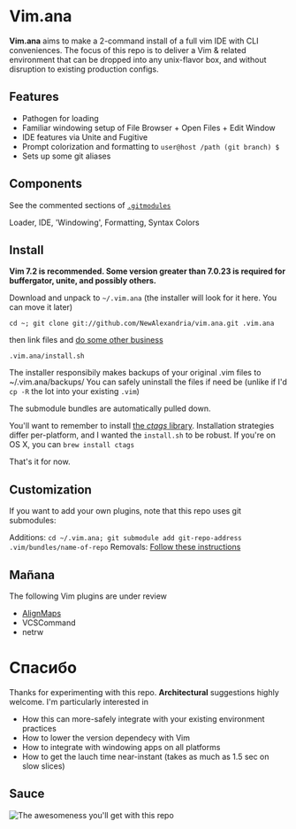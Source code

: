 # Vim.ana #

**Vim.ana** aims to make a 2-command install of a full vim IDE with CLI conveniences.  The focus of this repo is to deliver a Vim & related environment that can be dropped into any unix-flavor box, and without disruption to existing production configs.

## Features ##
* Pathogen for loading
* Familiar windowing setup of File Browser + Open Files + Edit Window
* IDE features via Unite and Fugitive
* Prompt colorization and formatting to `user@host /path (git branch) $`
* Sets up some git aliases

## Components ##

See the commented sections of [`.gitmodules`](https://github.com/NewAlexandria/vim.ana/blob/master/.gitmodules)

   Loader, IDE, 'Windowing', Formatting, Syntax Colors


## Install ##
**Vim 7.2 is recommended.  Some version greater than 7.0.23 is required for buffergator, unite, and possibly others.**

Download and unpack to `~/.vim.ana` (the installer will look for it here. You can move it later)

` cd ~; git clone git://github.com/NewAlexandria/vim.ana.git .vim.ana `

then link files and [do some other business](https://github.com/NewAlexandria/vim.ana/blob/master/install.sh)

` .vim.ana/install.sh `

The installer responsibily makes backups of your original .vim files to ~/.vim.ana/backups/  You can safely uninstall the files if need be (unlike if I'd `cp -R` the lot into your existing `.vim`)

The submodule bundles are automatically pulled down.

You'll want to remember to install [the *ctags* library](http://ctags.sourceforge.net/).  Installation strategies differ per-platform, and I wanted the `install.sh` to be robust.  If you're on OS X, you can ``brew install ctags``

That's it for now.

## Customization ##

If you want to add your own plugins, note that this repo uses git submodules:

Additions: `cd ~/.vim.ana; git submodule add git-repo-address .vim/bundles/name-of-repo`
Removals:  [Follow these instructions](http://stackoverflow.com/questions/1260748/how-do-i-remove-a-git-submodule)


## Mañana ##

The following Vim plugins are under review

* [AlignMaps](http://www.drchip.org/astronaut/vim/align.html)
* VCSCommand
* netrw

# Спасибо #

Thanks for experimenting with this repo. **Architectural** suggestions highly welcome. I'm particularly interested in 

* How this can more-safely integrate with your existing environment practices
* How to lower the version dependecy with Vim
* How to integrate with windowing apps on all platforms
* How to get the lauch time near-instant (takes as much as 1.5 sec on slow slices)

## Sauce ##

![The awesomeness you'll get with this repo](http://i.imgur.com/p262L.png)
